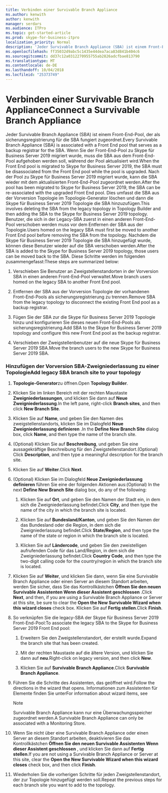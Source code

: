 ```yaml
---
title: Verbinden einer Survivable Branch Appliance
ms.author: kenwith
author: kenwith
manager: serdars
ms.audience: ITPro
ms.topic: get-started-article
ms.prod: skype-for-business-itpro
localization_priority: Normal
description: 'Jeder Survivable Branch Appliance (SBA) ist einem Front-End-Pool die dient als sicherungsregistrierung für die SBA zugeordnet. Wenn der Front-End Pool zu Skype für Business Server 2019, die SBA migriert wurde während der Pool aktualisiert wird, sobald der Pool zu Skype für Business Server 2019 migriert wurde, aus dem Front-End-Pool getrennt werden müssen, kann die SBA mit der aktualisierten Front-E erneut verknüpft werden. Nd-Pool. Dies umfasst die SBA aus der Vorversion Topologie im Topologie-Generator löschen und dann die Skype für Business Server 2019 Topologie die SBA hinzuzufügen. Benutzer, die sich in der Legacy-SBA zuerst in einen anderen Front-End-Pool verschoben werden muss vor dem Entfernen der SBA aus der Topologie. Nachdem die Skype für Business Server 2019 Topologie die SBA hinzugefügt wird, können diese Benutzer dann wieder auf die SBA verschoben werden. Diese Schritte werden im folgenden zusammengefasst:'
ms.openlocfilehash: ff35032d9abc5c1435e44dea7aca83d841b404c6
ms.sourcegitcommit: dd37c12a0312270955755ab2826adcfbae813790
ms.translationtype: MT
ms.contentlocale: de-DE
ms.lasthandoff: 10/04/2018
ms.locfileid: "25373749"
---
```

# <a name="connect-a-survivable-branch-appliance"></a><span data-ttu-id="d4acc-108">Verbinden einer Survivable Branch Appliance</span><span class="sxs-lookup"><span data-stu-id="d4acc-108">Connect a Survivable Branch Appliance</span></span>

<span data-ttu-id="d4acc-109">Jeder Survivable Branch Appliance (SBA) ist einem Front-End-Pool, der als sicherungsregistrierung für die SBA fungiert zugeordnet.</span><span class="sxs-lookup"><span data-stu-id="d4acc-109">Every Survivable Branch Appliance (SBA) is associated with a Front End pool that serves as a backup registrar for the SBA.</span></span> <span data-ttu-id="d4acc-110">Wenn Sie der Front-End-Pool zu Skype für Business Server 2019 migriert wurde, muss die SBA aus dem Front-End-Pool aufgehoben werden soll, während der Pool aktualisiert wird.</span><span class="sxs-lookup"><span data-stu-id="d4acc-110">When the Front End pool is migrated to Skype for Business Server 2019, the SBA must be disassociated from the Front End pool while the pool is upgraded.</span></span> <span data-ttu-id="d4acc-111">Nach der Pool zu Skype für Business Server 2019 migriert wurde, kann die SBA wieder mit dem aktualisierten Front-End-Pool zugeordnet werden.</span><span class="sxs-lookup"><span data-stu-id="d4acc-111">After the pool has been migrated to Skype for Business Server 2019, the SBA can be re-associated with the upgraded Front End pool.</span></span> <span data-ttu-id="d4acc-112">Dies umfasst die SBA aus der Vorversion Topologie im Topologie-Generator löschen und dann die Skype für Business Server 2019 Topologie die SBA hinzuzufügen.</span><span class="sxs-lookup"><span data-stu-id="d4acc-112">This involves deleting the SBA from the legacy topology in Topology Builder and then adding the SBA to the Skype for Business Server 2019 topology.</span></span> <span data-ttu-id="d4acc-113">Benutzer, die sich in der Legacy-SBA zuerst in einen anderen Front-End-Pool verschoben werden muss vor dem Entfernen der SBA aus der Topologie.</span><span class="sxs-lookup"><span data-stu-id="d4acc-113">Users homed on the legacy SBA must first be moved to another Front End pool before removing the SBA from the topology.</span></span> <span data-ttu-id="d4acc-114">Nachdem die Skype für Business Server 2019 Topologie die SBA hinzugefügt wurde, können diese Benutzer wieder auf die SBA verschoben werden.</span><span class="sxs-lookup"><span data-stu-id="d4acc-114">After the SBA is added to the Skype for Business Server 2019 topology, those users can be moved back to the SBA.</span></span> <span data-ttu-id="d4acc-115">Diese Schritte werden im folgenden zusammengefasst:</span><span class="sxs-lookup"><span data-stu-id="d4acc-115">These steps are summarized below:</span></span>
  
1. <span data-ttu-id="d4acc-116">Verschieben Sie Benutzer an Zweigstellenstandorten in der Vorversion SBA in einen anderen Front-End-Pool verwaltet.</span><span class="sxs-lookup"><span data-stu-id="d4acc-116">Move branch users homed on the legacy SBA to another Front End pool.</span></span>
    
2. <span data-ttu-id="d4acc-117">Entfernen der SBA aus der Vorversion Topologie der vorhandenen Front-End-Pools als sicherungsregistrierung zu trennen.</span><span class="sxs-lookup"><span data-stu-id="d4acc-117">Remove SBA from the legacy topology to disconnect the existing Front End pool as a backup registrar.</span></span>
    
3. <span data-ttu-id="d4acc-118">Fügen Sie der SBA zur die Skype für Business Server 2019 Topologie hinzu und konfigurieren Sie dieses neuen Front-End-Pools als sicherungsregistrierung.</span><span class="sxs-lookup"><span data-stu-id="d4acc-118">Add SBA to the Skype for Business Server 2019 topology and configure this new Front End pool as the backup registrar.</span></span> 
    
4. <span data-ttu-id="d4acc-119">Verschieben der Zweigstellenbenutzer auf die neue Skype für Business Server 2019 SBA.</span><span class="sxs-lookup"><span data-stu-id="d4acc-119">Move the branch users to the new Skype for Business Server 2019 SBA.</span></span>
    
### <a name="add-legacy-sba-branch-site-to-your-topology"></a><span data-ttu-id="d4acc-120">Hinzufügen der Vorversion SBA-Zweigniederlassung zu einer Topologie</span><span class="sxs-lookup"><span data-stu-id="d4acc-120">Add legacy SBA branch site to your topology</span></span>

1. <span data-ttu-id="d4acc-121">**Topologie-Generator**zu öffnen.</span><span class="sxs-lookup"><span data-stu-id="d4acc-121">Open **Topology Builder**.</span></span>
    
2. <span data-ttu-id="d4acc-122">Klicken Sie im linken Bereich mit der rechten Maustaste **Zweigniederlassungen**, und klicken Sie dann auf **Neue Zweigniederlassung**.</span><span class="sxs-lookup"><span data-stu-id="d4acc-122">In the left pane, right-click **Branch sites**, and then click **New Branch Site**.</span></span>
    
3. <span data-ttu-id="d4acc-123">Klicken Sie auf **Name**, und geben Sie den Namen des zweigstellenstandorts, klicken Sie im Dialogfeld **Neue Zweigniederlassung definieren** .</span><span class="sxs-lookup"><span data-stu-id="d4acc-123">In the **Define New Branch Site** dialog box, click **Name**, and then type the name of the branch site.</span></span>
    
4. <span data-ttu-id="d4acc-124">(Optional) Klicken Sie auf **Beschreibung**, und geben Sie eine aussagekräftige Beschreibung für den Zweigstellenstandort.</span><span class="sxs-lookup"><span data-stu-id="d4acc-124">(Optional) Click **Description**, and then type a meaningful description for the branch site.</span></span>
    
5. <span data-ttu-id="d4acc-125">Klicken Sie auf **Weiter**.</span><span class="sxs-lookup"><span data-stu-id="d4acc-125">Click **Next**.</span></span>
    
6. <span data-ttu-id="d4acc-126">(Optional) Klicken Sie im Dialogfeld **Neue Zweigniederlassung definieren** führen Sie eine der folgenden Aktionen aus:</span><span class="sxs-lookup"><span data-stu-id="d4acc-126">(Optional) In the next **Define New Branch Site** dialog box, do any of the following:</span></span> 
    
    1. <span data-ttu-id="d4acc-127">Klicken Sie auf **Ort**, und geben Sie den Namen der Stadt ein, in dem sich die Zweigniederlassung befindet.</span><span class="sxs-lookup"><span data-stu-id="d4acc-127">Click **City**, and then type the name of the city in which the branch site is located.</span></span>
    
    2. <span data-ttu-id="d4acc-128">Klicken Sie auf **Bundesland/Kanton**, und geben Sie den Namen der das Bundesland oder die Region, in dem sich die Zweigniederlassung befindet.</span><span class="sxs-lookup"><span data-stu-id="d4acc-128">Click **State/Region**, and then type the name of the state or region in which the branch site is located.</span></span>
    
    3. <span data-ttu-id="d4acc-129">Klicken Sie auf **Ländercode**, und geben Sie den zweistelligen aufrufenden Code für das Land/Region, in dem sich die Zweigniederlassung befindet.</span><span class="sxs-lookup"><span data-stu-id="d4acc-129">Click **Country Code**, and then type the two-digit calling code for the country/region in which the branch site is located.</span></span>
    
7. <span data-ttu-id="d4acc-130">Klicken Sie auf **Weiter**, und klicken Sie dann, wenn Sie eine Survivable Branch Appliance oder einen Server an diesem Standort arbeiten, werden Sie sicher, dass Sie das Kontrollkästchen **Öffnen Sie den neuen Survivable Assistenten Wenn dieser Assistent geschlossen** .</span><span class="sxs-lookup"><span data-stu-id="d4acc-130">Click **Next**, and then, if you are using a Survivable Branch Appliance or Server at this site, be sure to clear the **Open the New Survivable Wizard when this wizard closes** check box.</span></span> <span data-ttu-id="d4acc-131">Klicken Sie auf **Fertig stellen**.</span><span class="sxs-lookup"><span data-stu-id="d4acc-131">Click **Finish**.</span></span>
    
8. <span data-ttu-id="d4acc-132">So verknüpfen Sie die legacy-SBA der Skype für Business Server 2019 Front-End-Pool:</span><span class="sxs-lookup"><span data-stu-id="d4acc-132">To associate the legacy SBA to the Skype for Business Server 2019 Front End pool:</span></span>
    
    1. <span data-ttu-id="d4acc-133">Erweitern Sie den Zweigstellenstandort, der erstellt wurde.</span><span class="sxs-lookup"><span data-stu-id="d4acc-133">Expand the branch site that has been created.</span></span> 
    
    2. <span data-ttu-id="d4acc-134">Mit der rechten Maustaste auf die ältere Version, und klicken Sie dann auf **neu**.</span><span class="sxs-lookup"><span data-stu-id="d4acc-134">Right-click on legacy version, and then click **New**.</span></span>
    
    3. <span data-ttu-id="d4acc-135">Klicken Sie auf **Survivable Branch Appliance**.</span><span class="sxs-lookup"><span data-stu-id="d4acc-135">Click **Survivable Branch Appliance**.</span></span>
    
9. <span data-ttu-id="d4acc-136">Führen Sie die Schritte des Assistenten, das geöffnet wird.</span><span class="sxs-lookup"><span data-stu-id="d4acc-136">Follow the directions in the wizard that opens.</span></span> <span data-ttu-id="d4acc-137">Informationen zum Assistenten für Elemente finden Sie unter</span><span class="sxs-lookup"><span data-stu-id="d4acc-137">For information about wizard items, see</span></span>    
   <!-- [Define a Survivable Branch Appliance or Server in Lync 2013](https://technet.microsoft.com/en-us/library/gg398280(v=ocs.15).aspx). -->
   <!-- The above link points to un-rebranded 2013 content we will need to discuss rebrand or bring forward -->
    
    > [!NOTE]
    > <span data-ttu-id="d4acc-138">Survivable Branch Appliance kann nur eine Überwachungsspeicher zugeordnet werden.</span><span class="sxs-lookup"><span data-stu-id="d4acc-138">A Survivable Branch Appliance can only be associated with a Monitoring Store.</span></span> 
  
10. <span data-ttu-id="d4acc-139">Wenn Sie nicht über eine Survivable Branch Appliance oder einen Server an diesem Standort arbeiten, deaktivieren Sie das Kontrollkästchen **Öffnen Sie den neuen Survivable Assistenten Wenn dieser Assistent geschlossen** , und klicken Sie dann auf **Fertig stellen**.</span><span class="sxs-lookup"><span data-stu-id="d4acc-139">If you are not using a Survivable Branch Appliance or Server at this site, clear the **Open the New Survivable Wizard when this wizard closes** check box, and then click **Finish**.</span></span>
    
11. <span data-ttu-id="d4acc-140">Wiederholen Sie die vorherigen Schritte für jeden Zweigstellenstandort, der zur Topologie hinzugefügt werden soll.</span><span class="sxs-lookup"><span data-stu-id="d4acc-140">Repeat the previous steps for each branch site you want to add to the topology.</span></span>
    


